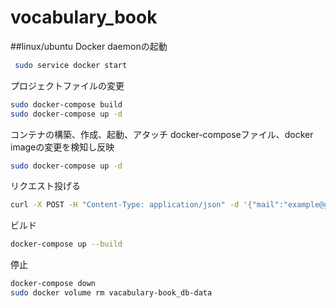 # vocabulary_book 

##linux/ubuntu
Docker daemonの起動
```bash
 sudo service docker start
```
プロジェクトファイルの変更
```bash
sudo docker-compose build
sudo docker-compose up -d
```
コンテナの構築、作成、起動、アタッチ
docker-composeファイル、docker imageの変更を検知し反映
```bash
sudo docker-compose up -d
```
リクエスト投げる
```bash
curl -X POST -H "Content-Type: application/json" -d '{"mail":"example@gmail.com","password":"password"}' localhost:80/signup
```

ビルド
```bash
docker-compose up --build
```

停止
```bash
docker-compose down
sudo docker volume rm vacabulary-book_db-data
```